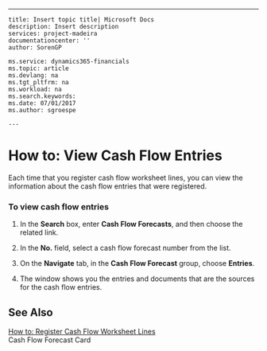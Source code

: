 ---
    title: Insert topic title| Microsoft Docs
    description: Insert description
    services: project-madeira
    documentationcenter: ''
    author: SorenGP

    ms.service: dynamics365-financials
    ms.topic: article
    ms.devlang: na
    ms.tgt_pltfrm: na
    ms.workload: na
    ms.search.keywords:
    ms.date: 07/01/2017
    ms.author: sgroespe

    ---
# How to: View Cash Flow Entries
Each time that you register cash flow worksheet lines, you can view the information about the cash flow entries that were registered.  
  
### To view cash flow entries  
  
1.  In the **Search** box, enter **Cash Flow Forecasts**, and then choose the related link.  
  
2.  In the **No.** field, select a cash flow forecast number from the list.  
  
3.  On the **Navigate** tab, in the **Cash Flow Forecast** group, choose **Entries**.  
  
4.  The window shows you the entries and documents that are the sources for the cash flow entries.  
  
## See Also  
 [How to: Register Cash Flow Worksheet Lines](../Finance/how-to-register-cash-flow-worksheet-lines.md)   
 Cash Flow Forecast Card